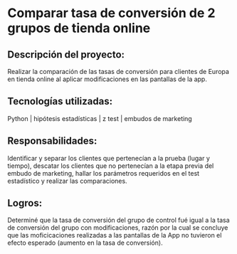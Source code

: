 # Comparar tasa de conversión de 2 grupos de tienda online
## Descripción del proyecto:
Realizar la comparación de las tasas de conversión para clientes de Europa en tienda online al aplicar modificaciones en las pantallas de la app.
## Tecnologías utilizadas:
Python | hipótesis estadísticas | z test | embudos de marketing
## Responsabilidades:
Identificar y separar los clientes que pertenecían a la prueba (lugar y tiempo), descatar los clientes que no pertenecían a la etapa previa del embudo de marketing, hallar los parámetros requeridos en el test estadístico y realizar las comparaciones.
## Logros:
Determiné que la tasa de conversión del grupo de control fué igual a la tasa de conversión del grupo con modificaciones, razón por la cual se concluye que las moficicaciones realizadas a las pantallas de la App no tuvieron el efecto esperado (aumento en la tasa de conversión).
